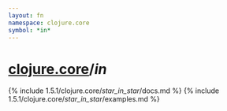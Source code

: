 ```yaml
---
layout: fn
namespace: clojure.core
symbol: *in*
---
```


# [clojure.core](../)/*in*

{% include 1.5.1/clojure.core/_star_in_star_/docs.md %}
{% include 1.5.1/clojure.core/_star_in_star_/examples.md %}

